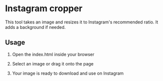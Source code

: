 # Instagram cropper

This tool takes an image and resizes it to Instagram's recommended ratio. It adds a background if needed.

## Usage

1. Open the index.html inside your browser

2. Select an image or drag it onto the page

3. Your image is ready to download and use on Instagram
